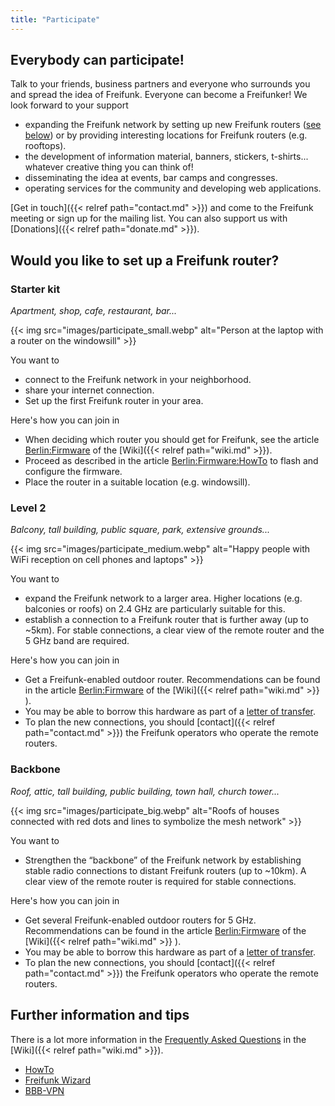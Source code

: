 ```yaml
---
title: "Participate"
---
```


## Everybody can participate!

Talk to your friends, business partners and everyone who surrounds you and spread the idea of Freifunk. Everyone can become a Freifunker! We look forward to your support

* expanding the Freifunk network by setting up new Freifunk routers ([see below](#would-you-like-to-set-up-a-freifunk-router)) or by providing interesting locations for Freifunk routers (e.g. rooftops).
* the development of information material, banners, stickers, t-shirts... whatever creative thing you can think of!
* disseminating the idea at events, bar camps and congresses.
* operating services for the community and developing web applications.

[Get in touch]({{< relref path="contact.md" >}}) and come to the Freifunk meeting or sign up for the mailing list. You can also support us with [Donations]({{< relref path="donate.md" >}}).

## Would you like to set up a Freifunk router?

### Starter kit

_Apartment, shop, cafe, restaurant, bar..._

{{< img src="images/participate_small.webp" alt="Person at the laptop with a router on the windowsill" >}}

You want to

* connect to the Freifunk network in your neighborhood.
* share your internet connection.
* Set up the first Freifunk router in your area.

Here's how you can join in

* When deciding which router you should get for Freifunk, see the article [Berlin:Firmware](https://wiki.freifunk.net/Berlin:Firmware#Unterst.C3.BCtzte_Router) of the [Wiki]({{< relref path="wiki.md" >}}).
* Proceed as described in the article [Berlin:Firmware:HowTo](https://wiki.freifunk.net/Berlin:Firmware/HowTo) to flash and configure the firmware.
* Place the router in a suitable location (e.g. windowsill).

### Level 2

_Balcony, tall building, public square, park, extensive grounds..._

{{< img src="images/participate_medium.webp" alt="Happy people with WiFi reception on cell phones and laptops" >}}

You want to

* expand the Freifunk network to a larger area. Higher locations (e.g. balconies or roofs) on 2.4 GHz are particularly suitable for this.
* establish a connection to a Freifunk router that is further away (up to ~5km). For stable connections, a clear view of the remote router and the 5 GHz band are required.

Here's how you can join in

* Get a Freifunk-enabled outdoor router. Recommendations can be found in the article [Berlin:Firmware](https://wiki.freifunk.net/Berlin:Firmware#Unterst.C3.BCtzte_Router) of the [Wiki]({{< relref path="wiki.md" >}} ).
* You may be able to borrow this hardware as part of a [letter of transfer](https://wiki.freifunk.net/Berlin:%C3%9Cberlassungserkl%C3%A4rung).
* To plan the new connections, you should [contact]({{< relref path="contact.md" >}}) the Freifunk operators who operate the remote routers.

### Backbone

_Roof, attic, tall building, public building, town hall, church tower..._

{{< img src="images/participate_big.webp" alt="Roofs of houses connected with red dots and lines to symbolize the mesh network" >}}

You want to

* Strengthen the “backbone” of the Freifunk network by establishing stable radio connections to distant Freifunk routers (up to ~10km). A clear view of the remote router is required for stable connections.

Here's how you can join in

* Get several Freifunk-enabled outdoor routers for 5 GHz. Recommendations can be found in the article [Berlin:Firmware](https://wiki.freifunk.net/Berlin:Firmware#Unterst.C3.BCtzte_Hardware) of the [Wiki]({{< relref path="wiki.md" >}} ).
* You may be able to borrow this hardware as part of a [letter of transfer](https://wiki.freifunk.net/Berlin:%C3%9Cberlassenserkl%C3%A4rung).
* To plan the new connections, you should [contact]({{< relref path="contact.md" >}}) the Freifunk operators who operate the remote routers.

## Further information and tips

There is a lot more information in the [Frequently Asked Questions](https://wiki.freifunk.net/Berlin:FAQ) in the [Wiki]({{< relref path="wiki.md" >}}).

* [HowTo](https://wiki.freifunk.net/Berlin:Firmware/HowTo)
* [Freifunk Wizard](https://config.berlin.freifunk.net)
* [BBB-VPN](https://wiki.freifunk.net/Berlin:BBB-VPN)
